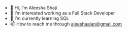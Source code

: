 - 👋 Hi, I’m Aleesha Shaji
- 👀 I’m interested working as a Full Stack Developer
- 🌱 I’m currently learning SQL
- 📫 How to reach me through aleeshaalan@gmail.com
